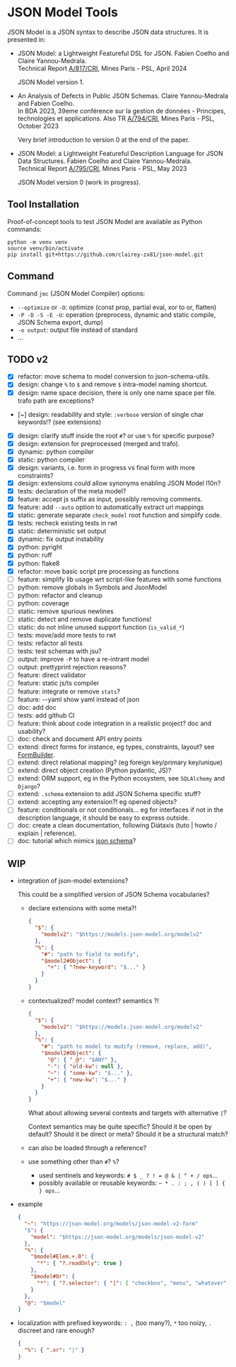 # JSON Model Tools

JSON Model is a JSON syntax to describe JSON data structures.
It is presented in:

- JSON Model: a Lightweight Featureful DSL for JSON.
  Fabien Coelho and Claire Yannou-Medrala.  
  Technical Report [A/817/CRI](https://www.cri.minesparis.psl.eu/classement/doc/A-817.pdf), Mines Paris - PSL, April 2024

  JSON Model version 1.
  
- An Analysis of Defects in Public JSON Schemas.
  Claire Yannou-Medrala and Fabien Coelho.  
  In BDA 2023, 39eme conférence sur la gestion de données - Principes, technologies et applications.
  Also TR [A/794/CRI](https://www.cri.minesparis.psl.eu/classement/doc/A-794.pdf), Mines Paris - PSL, October 2023

  Very brief introduction to version 0 at the end of the paper.

- JSON Model: a Lightweight Featureful Description Language for JSON Data Structures.
  Fabien Coelho and Claire Yannou-Medrala.  
  Technical Report [A/795/CRI](https://www.cri.minesparis.psl.eu/classement/doc/A-795.pdf), Mines Paris - PSL, May 2023

  JSON Model version 0 (work in progress).

## Tool Installation

Proof-of-concept tools to test JSON Model are available as Python commands:

```shell
python -m venv venv
source venv/bin/activate
pip install git+https://github.com/clairey-zx81/json-model.git
```

## Command

Command `jmc` (JSON Model Compiler) options:

- `--optimize` or `-O`: optimize (const prop, partial eval, xor to or, flatten)
- `-P -D -S -E -U`: operation (preprocess, dynamic and static compile, JSON Schema export, dump)
- `-o output`: output file instead of standard
- …

## TODO v2

- [x] refactor: move schema to model conversion to json-schema-utils.
- [x] design: change `%` to `$` and remove `$` intra-model naming shortcut.
- [x] design: name space decision, there is only one name space per file. trafo path are exceptions?
- [~] design: readability and style: `:verbose` version of single char keywords!? (see extensions)
- [x] design: clarify stuff inside the root `#`? or use `%` for specific purpose?
- [x] design: extension for preprocessed (merged and trafo).
- [x] dynamic: python compiler
- [x] static: python compiler
- [x] design: variants, i.e. form in progress vs final form with more constraints?
- [x] design: extensions could allow synonyms enabling JSON Model l10n?
- [x] tests: declaration of the meta model?
- [x] feature: accept js suffix as input, possibly removing comments.
- [x] feature: add `--auto` option to automatically extract url mappings
- [x] static: generate separate `check_model` root function and simplify code.
- [x] tests: recheck existing tests in rwt
- [x] static: deterministic set output
- [x] dynamic: fix output instability
- [x] python: pyright
- [x] python: ruff
- [x] python: flake8
- [x] refactor: move basic script pre processing as functions
- [ ] feature: simplify lib usage wrt script-like features with some functions
- [ ] python: remove globals in Symbols and JsonModel
- [ ] python: refactor and cleanup
- [ ] python: coverage
- [ ] static: remove spurious newlines
- [ ] static: detect and remove duplicate functions!
- [ ] static: do not inline unused support function (`is_valid_*`)
- [ ] tests: move/add more tests to rwt
- [ ] tests: refactor all tests
- [ ] tests: test schemas with jsu?
- [ ] output: improve `-P` to have a re-intrant model
- [ ] output: prettyprint rejection reasons?
- [ ] feature: direct validator
- [ ] feature: static js/ts compiler
- [ ] feature: integrate or remove `stats`?
- [ ] feature: --yaml show yaml instead of json
- [ ] doc: add doc
- [ ] tests: add github CI
- [ ] feature: think about code integration in a realistic project? doc and usability?
- [ ] doc: check and document API entry points
- [ ] extend: direct forms for instance, eg types, constraints, layout?
      see [FormBuilder](https://formbuilder.online/).
- [ ] extend: direct relational mapping? (eg foreign key/primary key/unique)
- [ ] extend: direct object creation (Python pydantic, JS)?
- [ ] extend: ORM support, eg in the Python ecosystem, see `SQLAlchemy` and `Django`?
- [ ] extend: `.schema` extension to add JSON Schema specific stuff?
- [ ] extend: accepting any extension?! eg opened objects?
- [ ] feature: conditionals or not conditionals… eg for interfaces
      if not in the description language, it should be easy to express outside.
- [ ] doc: create a clean documentation, following Diátaxis (tuto | howto / explain | reference).
- [ ] doc: tutorial which mimics [json schema](https://tour.json-schema.org/)?

## WIP

- integration of json-model extensions?

  This could be a simplified version of JSON Schema vocabularies?

  - declare extensions with some meta?!

    ```json
    {
      "$": {
        "modelv2": "$https://models.json-model.org/modelv2"
      },
      "%": {
        "#": "path to field to modify",
        "$model2#Object": {
          "+": { "?new-keyword": "$..." }
        }
      }
    }
    ```

  - contextualized? model context? semantics ?!

    ```json
    {
      "$": {
        "modelv2": "$https://models.json-model.org/modelv2"
      },
      "%": {
        "#": "path to model to modify (remove, replace, add)",
        "$model2#Object": {
          "@": { "_@": "$ANY" },
          "-": { "old-kw": null },
          "~": { "some-kw": "$..." },
          "+": { "new-kw": "$..." }
        }
      }
    }
    ```

    What about allowing several contexts and targets with alternative `|`?

    Context semantics may be quite specific? Should it be open by default?
    Should it be direct or meta? Should it be a structural match?

  - can also be loaded through a reference?

  - use something other than `#`? `%`?
    - used sentinels and keywords: `# $ _ ? ! = @ & | ^ + / ops`…
    - possibly available or reusable keywords: `~ * . : ; , ( ) [ ] { } ops`…

- example

  ```json
  {
    "~": "https://json-model.org/models/json-model-v2-form"
    "$": {
      "model": "$https://json-model.org/models/json-model-v2"
    },
    "%": {
      "$model#Elem.+.0": {
        "*": { "?.readOnly": true }
      },
      "$model#Or": {
        "*": { "?.selector": { "|": [ "checkbox", "menu", "whatever" ] } }
      }
    },
    "@": "$model"
  }
  ```

- localization with prefixed keywords: `: ,` (too many?), `*` too noizy, `.` discreet and rare enough?

  ```json
  {
    "%": { ".or": "|" }
  }
  ```
